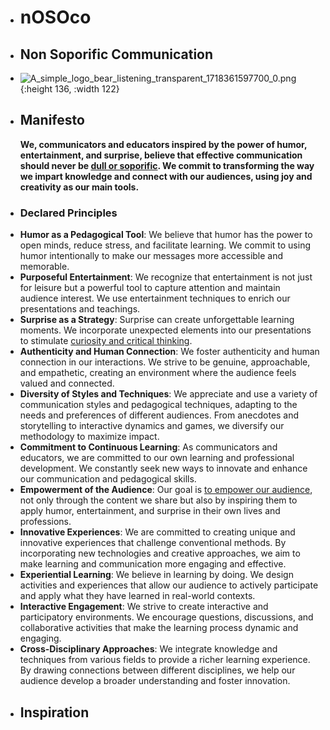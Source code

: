 - # nOSOco
- ## Non Soporific Communication
- ![A_simple_logo_bear_listening_transparent_1718361597700_0.png](../assets/A_simple_logo_bear_listening_transparent_1718361597700_0_1718362842267_0.png){:height 136, :width 122}
- ## Manifesto
  **We, communicators and educators inspired by the power of humor, entertainment, and surprise, believe that effective communication should never be [dull or soporific](https://www.youtube.com/watch?v=Yk3-Vb7CH-o). We commit to transforming the way we impart knowledge and connect with our audiences, using joy and creativity as our main tools.**
- ### Declared Principles
- **Humor as a Pedagogical Tool**: We believe that humor has the power to open minds, reduce stress, and facilitate learning. We commit to using humor intentionally to make our messages more accessible and memorable.
- **Purposeful Entertainment**: We recognize that entertainment is not just for leisure but a powerful tool to capture attention and maintain audience interest. We use entertainment techniques to enrich our presentations and teachings.
- **Surprise as a Strategy**: Surprise can create unforgettable learning moments. We incorporate unexpected elements into our presentations to stimulate [curiosity and critical thinking](https://www.youtube.com/watch?v=wyrFWbGiGOc).
- **Authenticity and Human Connection**: We foster authenticity and human connection in our interactions. We strive to be genuine, approachable, and empathetic, creating an environment where the audience feels valued and connected.
- **Diversity of Styles and Techniques**: We appreciate and use a variety of communication styles and pedagogical techniques, adapting to the needs and preferences of different audiences. From anecdotes and storytelling to interactive dynamics and games, we diversify our methodology to maximize impact.
- **Commitment to Continuous Learning**: As communicators and educators, we are committed to our own learning and professional development. We constantly seek new ways to innovate and enhance our communication and pedagogical skills.
- **Empowerment of the Audience**: Our goal is [to empower our audience](https://www.youtube.com/watch?v=I14b-C67EXY), not only through the content we share but also by inspiring them to apply humor, entertainment, and surprise in their own lives and professions.
- **Innovative Experiences**: We are committed to creating unique and innovative experiences that challenge conventional methods. By incorporating new technologies and creative approaches, we aim to make learning and communication more engaging and effective.
- **Experiential Learning**: We believe in learning by doing. We design activities and experiences that allow our audience to actively participate and apply what they have learned in real-world contexts.
- **Interactive Engagement**: We strive to create interactive and participatory environments. We encourage questions, discussions, and collaborative activities that make the learning process dynamic and engaging.
- **Cross-Disciplinary Approaches**: We integrate knowledge and techniques from various fields to provide a richer learning experience. By drawing connections between different disciplines, we help our audience develop a broader understanding and foster innovation.
- ## Inspiration
